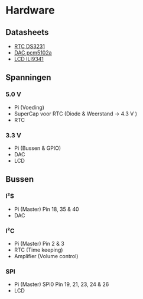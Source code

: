 Hardware
========

Datasheets
----------

- [RTC DS3231](DS3231.pdf)
- [DAC pcm5102a](pcm5102a.pdf)
- [LCD ILI9341](ILI9341.pdf)

Spanningen
----------

### 5.0 V
- Pi (Voeding)
- SuperCap voor RTC (Diode & Weerstand -> 4.3 V )
- RTC

### 3.3 V
- Pi (Bussen & GPIO)
- DAC
- LCD

Bussen
------
### I²S
- Pi (Master) Pin 18, 35 & 40
- DAC

### I²C
- Pi (Master) Pin 2 & 3
- RTC (Time keeping)
- Amplifier (Volume control)

### SPI
- Pi (Master) SPI0 Pin 19, 21, 23, 24 & 26
- LCD

